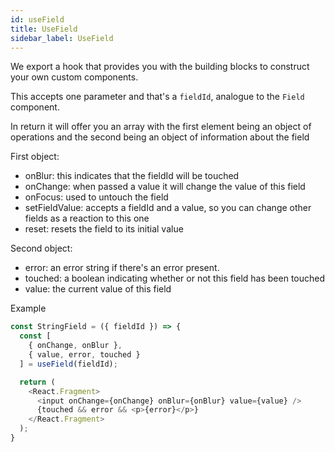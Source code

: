 ```yaml
---
id: useField
title: UseField
sidebar_label: UseField
---
```


We export a hook that provides you with the building blocks to construct your own custom components.

This accepts one parameter and that's a `fieldId`, analogue to the `Field` component.

In return it will offer you an array with the first element being an object of operations and the second being an object of information about the field

First object:

- onBlur: this indicates that the fieldId will be touched
- onChange: when passed a value it will change the value of this field
- onFocus: used to untouch the field
- setFieldValue: accepts a fieldId and a value, so you can change other fields as a reaction to this one
- reset: resets the field to its initial value

Second object:

- error: an error string if there's an error present.
- touched: a boolean indicating whether or not this field has been touched
- value: the current value of this field

Example

```javascript
const StringField = ({ fieldId }) => {
  const [
    { onChange, onBlur },
    { value, error, touched }
  ] = useField(fieldId);

  return (
    <React.Fragment>
      <input onChange={onChange} onBlur={onBlur} value={value} />
      {touched && error && <p>{error}</p>}
    </React.Fragment>
  );
}
```
